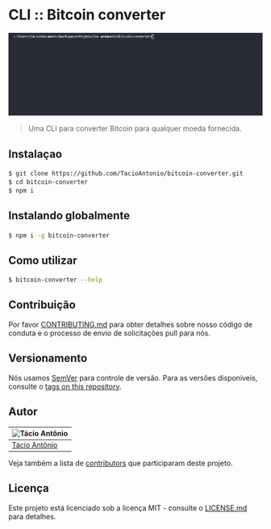 # CLI :: Bitcoin converter

![Bitcoin](./img/bitcoin.gif)
> Uma CLI para converter Bitcoin para qualquer moeda fornecida.

## Instalaçao

```sh
$ git clone https://github.com/TacioAntonio/bitcoin-converter.git
$ cd bitcoin-converter
$ npm i
```

## Instalando globalmente

```sh
$ npm i -g bitcoin-converter
```

## Como utilizar

```sh
$ bitcoin-converter --help
```

## Contribuição

Por favor [CONTRIBUTING.md](https://github.com/TacioAntonio/bitcoin-converter/blob/master/CONTRIBUTING.md) para obter detalhes sobre nosso código de conduta e o processo de envio de solicitações pull para nós.

## Versionamento

Nós usamos [SemVer](http://semver.org/) para controle de versão. Para as versões disponíveis, consulte o [tags on this repository](https://github.com/TacioAntonio/bitcoin-converter/tags).

## Autor

| ![Tácio Antônio](https://avatars2.githubusercontent.com/u/44682965?s=150&=4)
| -
| [Tácio Antônio](https://github.com/TacioAntonio/)

Veja também a lista de [contributors](https://github.com/TacioAntonio/bitcoin-converter/graphs/contributors) que participaram deste projeto.

## Licença

Este projeto está licenciado sob a licença MIT - consulte o [LICENSE.md](https://github.com/TacioAntonio/bitcoin-converter/blob/master/LICENSE.md) para detalhes.
